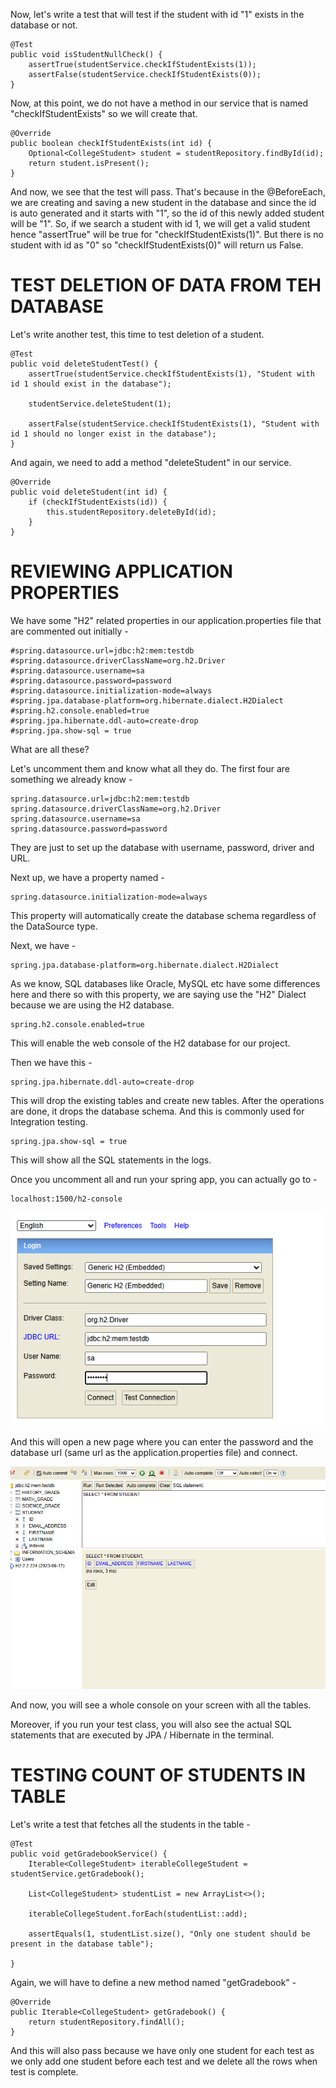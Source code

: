 Now, let's write a test that will test if the student with id "1" exists in the database or not.

    @Test
    public void isStudentNullCheck() {
        assertTrue(studentService.checkIfStudentExists(1));
        assertFalse(studentService.checkIfStudentExists(0));
    }

Now, at this point, we do not have a method in our service that is named "checkIfStudentExists" so we will create that.

    @Override
    public boolean checkIfStudentExists(int id) {
        Optional<CollegeStudent> student = studentRepository.findById(id);
        return student.isPresent();
    }

And now, we see that the test will pass. That's because in the @BeforeEach, we are creating and saving a new student in the database and since the id is auto generated and it starts with "1", so the id of this newly added student will be "1". So, if we search a student with id 1, we will get a valid student hence "assertTrue" will be true for "checkIfStudentExists(1)". But there is no student with id as "0" so "checkIfStudentExists(0)" will return us False.

# TEST DELETION OF DATA FROM TEH DATABASE

Let's write another test, this time to test deletion of a student.

    @Test
    public void deleteStudentTest() {
        assertTrue(studentService.checkIfStudentExists(1), "Student with id 1 should exist in the database");

        studentService.deleteStudent(1);

        assertFalse(studentService.checkIfStudentExists(1), "Student with id 1 should no longer exist in the database");
    }

And again, we need to add a method "deleteStudent" in our service.


    @Override
    public void deleteStudent(int id) {
        if (checkIfStudentExists(id)) {
            this.studentRepository.deleteById(id);
        }
    }

# REVIEWING APPLICATION PROPERTIES

We have some "H2" related properties in our application.properties file that are commented out initially - 

    #spring.datasource.url=jdbc:h2:mem:testdb
    #spring.datasource.driverClassName=org.h2.Driver
    #spring.datasource.username=sa
    #spring.datasource.password=password
    #spring.datasource.initialization-mode=always
    #spring.jpa.database-platform=org.hibernate.dialect.H2Dialect
    #spring.h2.console.enabled=true
    #spring.jpa.hibernate.ddl-auto=create-drop
    #spring.jpa.show-sql = true

What are all these?

Let's uncomment them and know what all they do. The first four are something we already know - 

    spring.datasource.url=jdbc:h2:mem:testdb
    spring.datasource.driverClassName=org.h2.Driver
    spring.datasource.username=sa
    spring.datasource.password=password

They are just to set up the database with username, password, driver and URL.

Next up, we have a property named - 

    spring.datasource.initialization-mode=always

This property will automatically create the database schema regardless of the DataSource type.

Next, we have - 

    spring.jpa.database-platform=org.hibernate.dialect.H2Dialect

As we know, SQL databases like Oracle, MySQL etc have some differences here and there so with this property, we are saying use the "H2" Dialect because we are using the H2 database.

    spring.h2.console.enabled=true

This will enable the web console of the H2 database for our project.

Then we have this - 

    spring.jpa.hibernate.ddl-auto=create-drop

This will drop the existing tables and create new tables. After the operations are done, it drops the database schema. And this is commonly used for Integration testing.

    spring.jpa.show-sql = true

This will show all the SQL statements in the logs.

Once you uncomment all and run your spring app, you can actually go to -

    localhost:1500/h2-console

![alt text](image.png)

And this will open a new page where you can enter the password and the database url (same url as the application.properties file) and connect.

![alt text](image-1.png)

And now, you will see a whole console on your screen with all the tables.

Moreover, if you run your test class, you will also see the actual SQL statements that are executed by JPA / Hibernate in the terminal.

# TESTING COUNT OF STUDENTS IN TABLE

Let's write a test that fetches all the students in the table -

    @Test
    public void getGradebookService() {
        Iterable<CollegeStudent> iterableCollegeStudent = studentService.getGradebook();

        List<CollegeStudent> studentList = new ArrayList<>();

        iterableCollegeStudent.forEach(studentList::add);

        assertEquals(1, studentList.size(), "Only one student should be present in the database table");

    }

Again, we will have to define a new method named "getGradebook" - 

    @Override
    public Iterable<CollegeStudent> getGradebook() {
        return studentRepository.findAll();
    }

And this will also pass because we have only one student for each test as we only add one student before each test and we delete all the rows when test is complete.